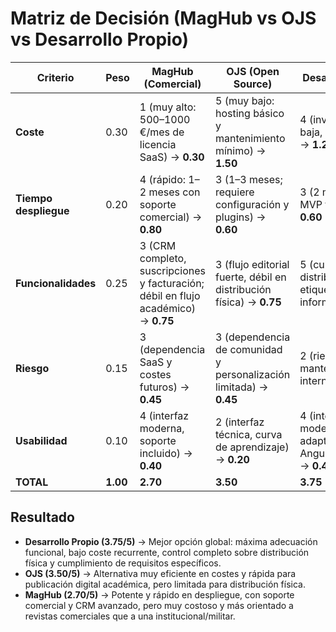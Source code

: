 # Matriz de Decisión (MagHub vs OJS vs Desarrollo Propio)

| **Criterio**          | **Peso** | **MagHub (Comercial)**                                                             | **OJS (Open Source)**                                               | **Desarrollo Propio**                                                      |
| --------------------- | -------- | ---------------------------------------------------------------------------------- | ------------------------------------------------------------------- | -------------------------------------------------------------------------- |
| **Coste**             | 0.30     | 1 (muy alto: 500–1000 €/mes de licencia SaaS) → **0.30**                           | 5 (muy bajo: hosting básico y mantenimiento mínimo) → **1.50**      | 4 (inversión inicial baja, sin licencias) → **1.20**                       |
| **Tiempo despliegue** | 0.20     | 4 (rápido: 1–2 meses con soporte comercial) → **0.80**                             | 3 (1–3 meses; requiere configuración y plugins) → **0.60**          | 3 (2 meses para MVP funcional) → **0.60**                                  |
| **Funcionalidades**   | 0.25     | 3 (CRM completo, suscripciones y facturación; débil en flujo académico) → **0.75** | 3 (flujo editorial fuerte, débil en distribución física) → **0.75** | 5 (cubre editorial, distribución física, etiquetas e informes) → **1.25** |
| **Riesgo**            | 0.15     | 3 (dependencia SaaS y costes futuros) → **0.45**                                   | 3 (dependencia de comunidad y personalización limitada) → **0.45**  | 2 (riesgo medio: mantenimiento interno) → **0.30**                         |
| **Usabilidad**        | 0.10     | 4 (interfaz moderna, soporte incluido) → **0.40**                                  | 2 (interfaz técnica, curva de aprendizaje) → **0.20**               | 4 (interfaz moderna y adaptable con Angular/Bootstrap) → **0.40**          |
| **TOTAL**             | **1.00** | **2.70**                                                                           | **3.50**                                                            | **3.75**                                                                   |

## Resultado

* **Desarrollo Propio (3.75/5)** → Mejor opción global: máxima adecuación funcional, bajo coste recurrente, control completo sobre distribución física y cumplimiento de requisitos específicos.
* **OJS (3.50/5)** → Alternativa muy eficiente en costes y rápida para publicación digital académica, pero limitada para distribución física.
* **MagHub (2.70/5)** → Potente y rápido en despliegue, con soporte comercial y CRM avanzado, pero muy costoso y más orientado a revistas comerciales que a una institucional/militar.